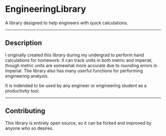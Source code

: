 # EngineeringLibrary

A library designed to help engineers with quick calculations.

---

## Description

I originally created this library during my undergrad to perform hand calculations for homework. It can track units in both metric and imperial, though metric units are somewhat more accurate due to rounding errors in imperial. The library also has many userful functions for performing engineering analysis.

It is indended to be used by any engineer or engineering student as a productivity tool.

---

## Contributing

This library is entirely open source, so it can be forked and improved by anyone who so desires.
